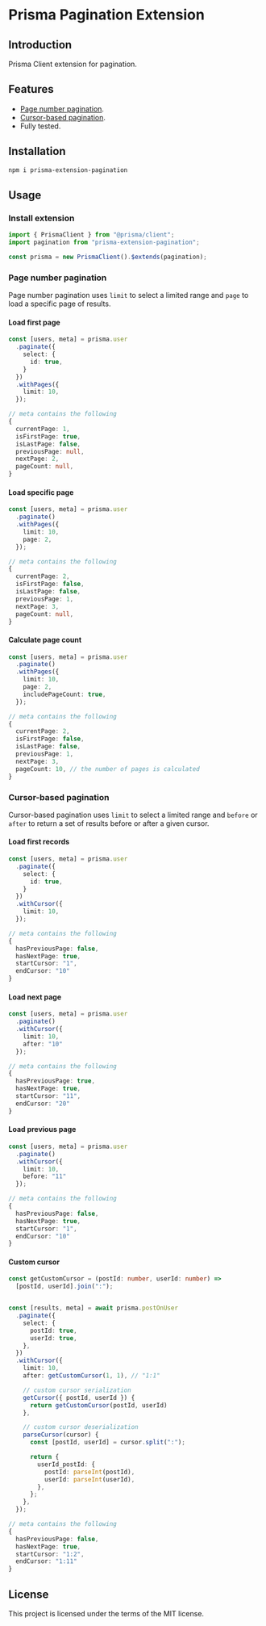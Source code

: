 # Prisma Pagination Extension

## Introduction

Prisma Client extension for pagination.

## Features

- [Page number pagination](#page-number-pagination).
- [Cursor-based pagination](#cursor-based-pagination).
- Fully tested.

## Installation

```bash
npm i prisma-extension-pagination
```

## Usage

### Install extension

```ts
import { PrismaClient } from "@prisma/client";
import pagination from "prisma-extension-pagination";

const prisma = new PrismaClient().$extends(pagination);
```

### Page number pagination

Page number pagination uses `limit` to select a limited range and `page` to load a specific page of results.

#### Load first page

```ts
const [users, meta] = prisma.user
  .paginate({
    select: {
      id: true,
    }
  })
  .withPages({
    limit: 10,
  });

// meta contains the following
{
  currentPage: 1,
  isFirstPage: true,
  isLastPage: false,
  previousPage: null,
  nextPage: 2,
  pageCount: null,
}
```

#### Load specific page

```ts
const [users, meta] = prisma.user
  .paginate()
  .withPages({
    limit: 10,
    page: 2,
  });

// meta contains the following
{
  currentPage: 2,
  isFirstPage: false,
  isLastPage: false,
  previousPage: 1,
  nextPage: 3,
  pageCount: null,
}
```

#### Calculate page count

```ts
const [users, meta] = prisma.user
  .paginate()
  .withPages({
    limit: 10,
    page: 2,
    includePageCount: true,
  });

// meta contains the following
{
  currentPage: 2,
  isFirstPage: false,
  isLastPage: false,
  previousPage: 1,
  nextPage: 3,
  pageCount: 10, // the number of pages is calculated
}
```

### Cursor-based pagination

Cursor-based pagination uses `limit` to select a limited range
and `before` or `after` to return a set of results before or after a given cursor.

#### Load first records

```ts
const [users, meta] = prisma.user
  .paginate({
    select: {
      id: true,
    }
  })
  .withCursor({
    limit: 10,
  });

// meta contains the following
{
  hasPreviousPage: false,
  hasNextPage: true,
  startCursor: "1",
  endCursor: "10"
}
```

#### Load next page

```ts
const [users, meta] = prisma.user
  .paginate()
  .withCursor({
    limit: 10,
    after: "10"
  });

// meta contains the following
{
  hasPreviousPage: true,
  hasNextPage: true,
  startCursor: "11",
  endCursor: "20"
}
```

#### Load previous page

```ts
const [users, meta] = prisma.user
  .paginate()
  .withCursor({
    limit: 10,
    before: "11"
  });

// meta contains the following
{
  hasPreviousPage: false,
  hasNextPage: true,
  startCursor: "1",
  endCursor: "10"
}
```

#### Custom cursor

```ts
const getCustomCursor = (postId: number, userId: number) =>
  [postId, userId].join(":");


const [results, meta] = await prisma.postOnUser
  .paginate({
    select: {
      postId: true,
      userId: true,
    },
  })
  .withCursor({
    limit: 10,
    after: getCustomCursor(1, 1), // "1:1"

    // custom cursor serialization
    getCursor({ postId, userId }) {
      return getCustomCursor(postId, userId)
    },

    // custom cursor deserialization
    parseCursor(cursor) {
      const [postId, userId] = cursor.split(":");

      return {
        userId_postId: {
          postId: parseInt(postId),
          userId: parseInt(userId),
        },
      };
    },
  });

// meta contains the following
{
  hasPreviousPage: false,
  hasNextPage: true,
  startCursor: "1:2",
  endCursor: "1:11"
}
```

## License

This project is licensed under the terms of the MIT license.
